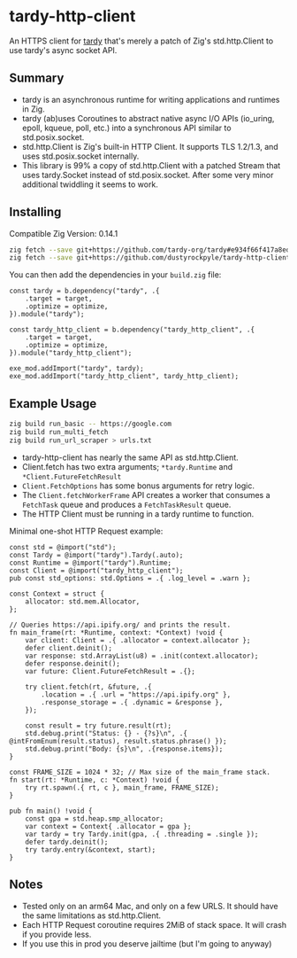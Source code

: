 # tardy-http-client

An HTTPS client for [tardy](https://github.com/tardy-org/tardy) that's merely a patch of Zig's std.http.Client to use tardy's async socket API.

## Summary

- tardy is an asynchronous runtime for writing applications and runtimes in Zig.
- tardy (ab)uses Coroutines to abstract native async I/O APIs (io_uring, epoll, kqueue, poll, etc.) into a synchronous API similar to std.posix.socket.
- std.http.Client is Zig's built-in HTTP Client. It supports TLS 1.2/1.3, and uses std.posix.socket internally.
- This library is 99% a copy of std.http.Client with a patched Stream that uses tardy.Socket instead of std.posix.socket. After some very minor additional twiddling it seems to work.

## Installing
Compatible Zig Version: 0.14.1

```sh
zig fetch --save git+https://github.com/tardy-org/tardy#e934f66f417a8edcd044f09180caaef5d229998e
zig fetch --save git+https://github.com/dustyrockpyle/tardy-http-client
```

You can then add the dependencies in your `build.zig` file:
```zig
const tardy = b.dependency("tardy", .{
    .target = target,
    .optimize = optimize,
}).module("tardy");

const tardy_http_client = b.dependency("tardy_http_client", .{
    .target = target,
    .optimize = optimize,
}).module("tardy_http_client");

exe_mod.addImport("tardy", tardy);
exe_mod.addImport("tardy_http_client", tardy_http_client);
```

## Example Usage

```sh
zig build run_basic -- https://google.com
zig build run_multi_fetch
zig build run_url_scraper > urls.txt
```

- tardy-http-client has nearly the same API as std.http.Client.
- Client.fetch has two extra arguments; `*tardy.Runtime` and `*Client.FutureFetchResult`
- `Client.FetchOptions` has some bonus arguments for retry logic.
- The `Client.fetchWorkerFrame` API creates a worker that consumes a `FetchTask` queue and produces a `FetchTaskResult` queue.
- The HTTP Client must be running in a tardy runtime to function.

Minimal one-shot HTTP Request example:

```zig
const std = @import("std");
const Tardy = @import("tardy").Tardy(.auto);
const Runtime = @import("tardy").Runtime;
const Client = @import("tardy_http_client");
pub const std_options: std.Options = .{ .log_level = .warn };

const Context = struct {
    allocator: std.mem.Allocator,
};

// Queries https://api.ipify.org/ and prints the result.
fn main_frame(rt: *Runtime, context: *Context) !void {
    var client: Client = .{ .allocator = context.allocator };
    defer client.deinit();
    var response: std.ArrayList(u8) = .init(context.allocator);
    defer response.deinit();
    var future: Client.FutureFetchResult = .{};

    try client.fetch(rt, &future, .{
        .location = .{ .url = "https://api.ipify.org" },
        .response_storage = .{ .dynamic = &response },
    });

    const result = try future.result(rt);
    std.debug.print("Status: {} - {?s}\n", .{ @intFromEnum(result.status), result.status.phrase() });
    std.debug.print("Body: {s}\n", .{response.items});
}

const FRAME_SIZE = 1024 * 32; // Max size of the main_frame stack.
fn start(rt: *Runtime, c: *Context) !void {
    try rt.spawn(.{ rt, c }, main_frame, FRAME_SIZE);
}

pub fn main() !void {
    const gpa = std.heap.smp_allocator;
    var context = Context{ .allocator = gpa };
    var tardy = try Tardy.init(gpa, .{ .threading = .single });
    defer tardy.deinit();
    try tardy.entry(&context, start);
}
```

## Notes

- Tested only on an arm64 Mac, and only on a few URLS. It should have the same limitations as std.http.Client.
- Each HTTP Request coroutine requires 2MiB of stack space. It will crash if you provide less.
- If you use this in prod you deserve jailtime (but I'm going to anyway)

